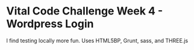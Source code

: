# Vital Code Challenge Week 4 - Wordpress Login

I find testing locally more fun.  Uses HTML5BP, Grunt, sass, and THREE.js